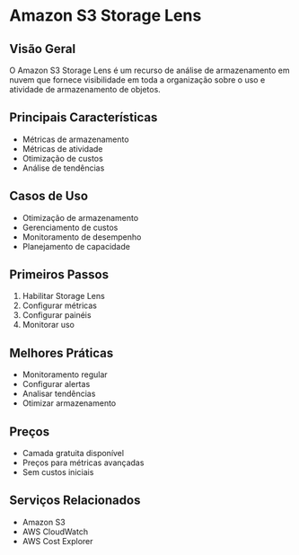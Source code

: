 # Amazon S3 Storage Lens

## Visão Geral
O Amazon S3 Storage Lens é um recurso de análise de armazenamento em nuvem que fornece visibilidade em toda a organização sobre o uso e atividade de armazenamento de objetos.

## Principais Características
- Métricas de armazenamento
- Métricas de atividade
- Otimização de custos
- Análise de tendências

## Casos de Uso
- Otimização de armazenamento
- Gerenciamento de custos
- Monitoramento de desempenho
- Planejamento de capacidade

## Primeiros Passos
1. Habilitar Storage Lens
2. Configurar métricas
3. Configurar painéis
4. Monitorar uso

## Melhores Práticas
- Monitoramento regular
- Configurar alertas
- Analisar tendências
- Otimizar armazenamento

## Preços
- Camada gratuita disponível
- Preços para métricas avançadas
- Sem custos iniciais

## Serviços Relacionados
- Amazon S3
- AWS CloudWatch
- AWS Cost Explorer 
